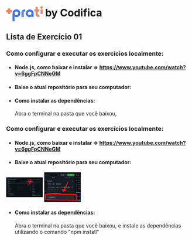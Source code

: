 # <img src="./img/maisprati.png" alt="Logo +PraTi" min-width="200px" max-width="100px" width="100px" align="center">  by Codifica
## Lista de Exercício 01

### Como configurar e executar os exercícios localmente:
- #### Node.js, como baixar e instalar => https://www.youtube.com/watch?v=6ggFpCNNeGM
- #### Baixe o atual repositório para seu computador:
- #### Como instalar as dependências:
  Abra o terminal na pasta que você baixou,




### Como configurar e executar os exercícios localmente:
- #### Node.js, como baixar e instalar => https://www.youtube.com/watch?v=6ggFpCNNeGM
- #### Baixe o atual repositório para seu computador:
<img src="./img/baixar_repo.png" alt="Logo +PraTi" min-width="200px" max-width="100px" width="100px" align="center">
<img src="./img/baixar_repo2.png" alt="Logo +PraTi" min-width="200px" max-width="100px" width="100px" align="center">

- #### Como instalar as dependências:
  Abra o terminal na pasta que você baixou, e instale as dependências utilizando o comando "npm install"